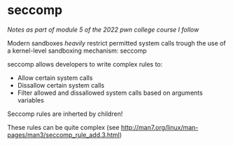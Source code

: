 # seccomp

*Notes as part of module 5 of the 2022 pwn college course I follow*

Modern sandboxes *heavily* restrict permitted system calls trough the use of a kernel-level sandboxing mechanism: seccomp

seccomp allows developers to write complex rules to:

* Allow certain system calls
* Dissallow certain system calls
* Filter allowed and dissallowed system calls based on arguments variables

Seccomp rules are inherted by children!

These rules can be quite complex 
(see http://man7.org/linux/man-pages/man3/seccomp_rule_add.3.html) 

